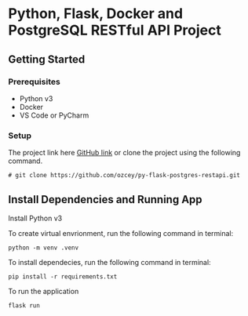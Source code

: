 # Python, Flask, Docker and PostgreSQL RESTful API Project

## Getting Started


### Prerequisites

- Python v3 
- Docker
- VS Code or PyCharm

### Setup


The project link here [GitHub link](https://github.com/ozcey/py-flask-postgres-restapi.git) or  clone the project using the following command. 


```
# git clone https://github.com/ozcey/py-flask-postgres-restapi.git
```


## Install Dependencies and Running App

Install Python v3

To create virtual envrionment, run the following command in terminal:


```
python -m venv .venv
```


To install dependecies, run the following command in terminal:


```
pip install -r requirements.txt
```

To run the application

```
flask run
```
